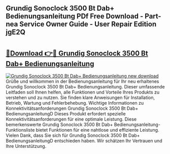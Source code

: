 ## Grundig Sonoclock 3500 Bt Dab+ Bedienungsanleitung PDf Free Download - Part-nea Service Owner Guide - User Repair Edition jgE2Q

# <h2><a href="http://df02m0.blite.top/?on=Grundig+Sonoclock+3500+Bt+Dab%2b+Bedienungsanleitung">🔗Download 👉🔴 Grundig Sonoclock 3500 Bt Dab+ Bedienungsanleitung</a></h2>

[![Grundig Sonoclock 3500 Bt Dab+ Bedienungsanleitung new download](https://i.imgur.com/lujVjoI.png)](http://df02m0.blite.top/?on=Grundig+Sonoclock+3500+Bt+Dab%2b+Bedienungsanleitung)
Grüße und willkommen in der Bedienungsanleitung für Ihr neu erhaltenes Grundig Sonoclock 3500 Bt Dab+ Bedienungsanleitung. Dieser umfassende Leitfaden soll Ihnen helfen, alle Funktionen und Vorteile Ihres Produkts zu verstehen und zu nutzen. Sie finden klare Anweisungen für Installation, Betrieb, Wartung und Fehlerbehebung. Wichtige Informationen zu Konnektivitätsanforderungen Grundig Sonoclock 3500 Bt Dab+ BedienungsanleitungD Dieses Produkt erfordert spezielle Konnektivitätsanforderungen für eine optimale Leistung. Diese bemerkenswerte Grundig Sonoclock 3500 Bt Dab+ Bedienungsanleitung-Funktionsliste bietet Funktionen für eine nahtlose und effiziente Leistung. Vielen Dank, dass Sie sich für Grundig Sonoclock 3500 Bt Dab+ BedienungsanleitungD entschieden haben. Wir schätzen Ihr Vertrauen und Ihre Unterstützung.
